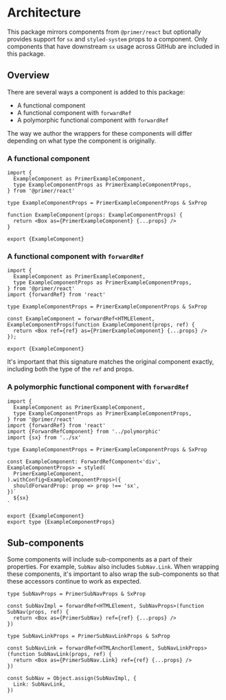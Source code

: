 # Architecture

This package mirrors components from `@primer/react` but optionally provides
support for `sx` and `styled-system` props to a component. Only components
that have downstream `sx` usage across GitHub are included in this package.

## Overview

There are several ways a component is added to this package:

- A functional component
- A functional component with `forwardRef`
- A polymorphic functional component with `forwardRef`

The way we author the wrappers for these components will differ depending on
what type the component is originally.

### A functional component

```tsx
import {
  ExampleComponent as PrimerExampleComponent,
  type ExampleComponentProps as PrimerExampleComponentProps,
} from '@primer/react'

type ExampleComponentProps = PrimerExampleComponentProps & SxProp

function ExampleComponent(props: ExampleComponentProps) {
  return <Box as={PrimerExampleComponent} {...props} />
}

export {ExampleComponent}
```

### A functional component with `forwardRef`

```tsx
import {
  ExampleComponent as PrimerExampleComponent,
  type ExampleComponentProps as PrimerExampleComponentProps,
} from '@primer/react'
import {forwardRef} from 'react'

type ExampleComponentProps = PrimerExampleComponentProps & SxProp

const ExampleComponent = forwardRef<HTMLElement, ExampleComponentProps(function ExampleComponent(props, ref) {
  return <Box ref={ref} as={PrimerExampleComponent} {...props} />
});

export {ExampleComponent}
```

It's important that this signature matches the original component exactly,
including both the type of the `ref` and props.

### A polymorphic functional component with `forwardRef`

```tsx
import {
  ExampleComponent as PrimerExampleComponent,
  type ExampleComponentProps as PrimerExampleComponentProps,
} from '@primer/react'
import {forwardRef} from 'react'
import {ForwardRefComponent} from '../polymorphic'
import {sx} from '../sx'

type ExampleComponentProps = PrimerExampleComponentProps & SxProp

const ExampleComponent: ForwardRefComponent<'div', ExampleComponentProps> = styled(
  PrimerExampleComponent,
).withConfig<ExampleComponentProps>({
  shouldForwardProp: prop => prop !== 'sx',
})`
  ${sx}
`

export {ExampleComponent}
export type {ExampleComponentProps}
```

## Sub-components

Some components will include sub-components as a part of their properties. For
example, `SubNav` also includes `SubNav.Link`. When wrapping these components,
it's important to also wrap the sub-components so that these accessors
continue to work as expected.

```tsx
type SubNavProps = PrimerSubNavProps & SxProp

const SubNavImpl = forwardRef<HTMLElement, SubNavProps>(function SubNav(props, ref) {
  return <Box as={PrimerSubNav} ref={ref} {...props} />
})

type SubNavLinkProps = PrimerSubNavLinkProps & SxProp

const SubNavLink = forwardRef<HTMLAnchorElement, SubNavLinkProps>(function SubNavLink(props, ref) {
  return <Box as={PrimerSubNav.Link} ref={ref} {...props} />
})

const SubNav = Object.assign(SubNavImpl, {
  Link: SubNavLink,
})
```
